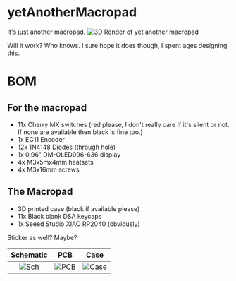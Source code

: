 # yetAnotherMacropad
It's just another macropad.
![3D Render of yet another macropad](https://cdn.hackclubber.dev/slackcdn/94cddecf015a9d962d590e78a33744ee.png)

Will it work? Who knows. I sure hope it does though, I spent ages designing this.

# BOM
## For the macropad
- 11x Cherry MX switches (red please, I don't really care if it's silent or not. If none are available then black is fine too.)
- 1x EC11 Encoder
- 12x 1N4148 Diodes (through hole)
- 1x 0.96" DM-OLED096-636 display
- 4x M3x5mx4mm heatsets
- 4x M3x16mm screws
## The Macropad
- 3D printed case (black if available please)
- 11x Black blank DSA keycaps
- 1x Seeed Studio XIAO RP2040 (obviously)

Sticker as well? Maybe?


Schematic            |  PCB         |   Case
:-------------------------:|:-------------------------:|:-------------------------:|
![Sch](https://cdn.hack.pet/slackcdn/5c1a3dee1f8d73f11ced04bafacdad60.png)  |   ![PCB](https://cdn.hackclubber.dev/slackcdn/52ea10b682c07746975c46e222bb0049.png)   |   ![Case](https://cdn.hack.pet/slackcdn/8f053ea1a3a229be13a27c6b0170c717.png)